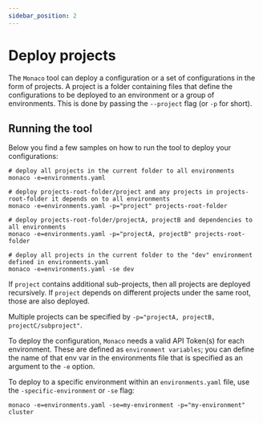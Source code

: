 ```yaml
---
sidebar_position: 2
---
```


# Deploy projects

The `Monaco` tool can deploy a configuration or a set of configurations in the form of projects. 
A project is a folder containing files that define the configurations to be deployed to an environment or a group of environments. 
This is done by passing the `--project` flag (or `-p` for short).

## Running the tool

Below you find a few samples on how to run the tool to deploy your configurations:

```shell
# deploy all projects in the current folder to all environments
monaco -e=environments.yaml

# deploy projects-root-folder/project and any projects in projects-root-folder it depends on to all environments
monaco -e=environments.yaml -p="project" projects-root-folder

# deploy projects-root-folder/projectA, projectB and dependencies to all environments
monaco -e=environments.yaml -p="projectA, projectB" projects-root-folder

# deploy all projects in the current folder to the "dev" environment defined in environments.yaml
monaco -e=environments.yaml -se dev
```

If `project` contains additional sub-projects, then all projects are deployed recursively. If `project` depends on different projects under the same root,
those are also deployed.

Multiple projects can be specified by `-p="projectA, projectB, projectC/subproject"`.

To deploy the configuration, `Monaco` needs a valid API Token(s) for each environment.
These are defined as `environment variables`; you can define the name of that env var in the environments file that is specified as an argument to the `-e` option.

To deploy to a specific environment within an `environments.yaml` file, use the `-specific-environment` or `-se` flag:

```shell
monaco -e=environments.yaml -se=my-environment -p="my-environment" cluster
```
